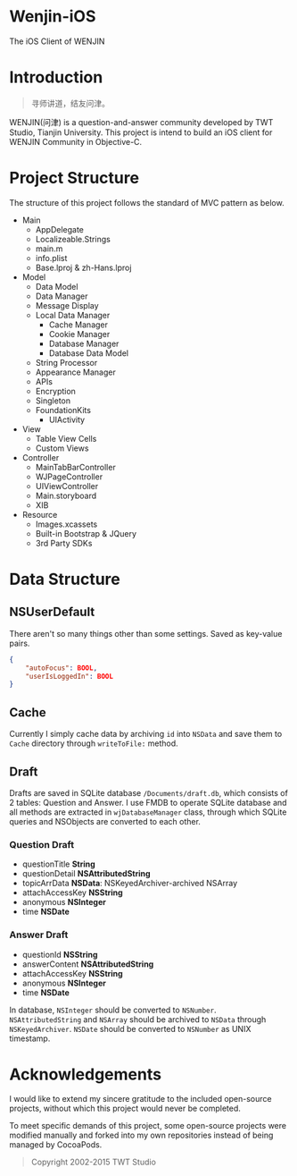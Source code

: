 Wenjin-iOS
======================
The iOS Client of WENJIN

# Introduction

> 寻师讲道，结友问津。

WENJIN(问津) is a question-and-answer community developed by TWT Studio, Tianjin University. This project is intend to build an iOS client for WENJIN Community in Objective-C.

# Project Structure

The structure of this project follows the standard of MVC pattern as below.

* Main
	* AppDelegate
	* Localizeable.Strings
	* main.m
	* info.plist
	* Base.lproj & zh-Hans.lproj
* Model
	* Data Model
	* Data Manager
	* Message Display
	* Local Data Manager
		* Cache Manager
		* Cookie Manager
		* Database Manager
		* Database Data Model
	* String Processor
	* Appearance Manager
	* APIs
	* Encryption
	* Singleton
	* FoundationKits
		* UIActivity
* View
	* Table View Cells
	* Custom Views
* Controller
	* MainTabBarController
	* WJPageController
	* UIViewController
	* Main.storyboard
	* XIB
* Resource
	* Images.xcassets
	* Built-in Bootstrap & JQuery
	* 3rd Party SDKs

# Data Structure

## NSUserDefault

There aren't so many things other than some settings. Saved as key-value pairs.

```json
{
    "autoFocus": BOOL,
    "userIsLoggedIn": BOOL
}
```

## Cache

Currently I simply cache data by archiving `id` into `NSData` and save them to `Cache` directory through `writeToFile:` method.

## Draft

Drafts are saved in SQLite database `/Documents/draft.db`, which consists of 2 tables: Question and Answer. I use FMDB to operate SQLite database and all methods are extracted in `wjDatabaseManager` class, through which SQLite queries and NSObjects are converted to each other.

### Question Draft

* questionTitle __String__
* questionDetail __NSAttributedString__
* topicArrData __NSData__: NSKeyedArchiver-archived NSArray
* attachAccessKey __NSString__
* anonymous __NSInteger__
* time __NSDate__

### Answer Draft

* questionId __NSString__
* answerContent __NSAttributedString__
* attachAccessKey __NSString__
* anonymous __NSInteger__
* time __NSDate__

In database, `NSInteger` should be converted to `NSNumber`. `NSAttributedString` and `NSArray` should be archived to `NSData` through `NSKeyedArchiver`. `NSDate` should be converted to `NSNumber` as UNIX timestamp.

# Acknowledgements

I would like to extend my sincere gratitude to the included open-source projects, without which this project would never be completed.

To meet specific demands of this project, some open-source projects were modified manually and forked into my own repositories instead of being managed by CocoaPods. 

> Copyright 2002-2015 TWT Studio